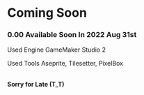 <h1>Coming Soon</h1>
<h3>0.00 Available Soon In 2022 Aug 31st</h3>

<p>Used Engine GameMaker Studio 2</p>
<p>Used Tools Aseprite, Tilesetter, PixelBox</p>
<br />
<strong>Sorry for Late (T_T)</strong>
